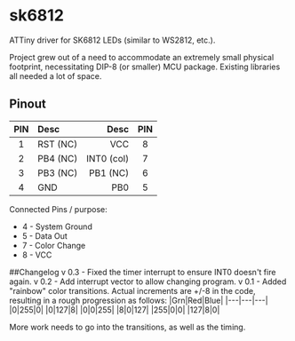 # sk6812

ATTiny driver for SK6812 LEDs (similar to WS2812, etc.).  

Project grew out of a need to accommodate an extremely small physical
footprint, necessitating DIP-8 (or smaller) MCU package.  Existing
libraries all needed a lot of space.

## Pinout 
|PIN  | Desc      |Desc      |PIN  |
|:---:|:----------|---------:|:---:|
|1    |RST (NC)   |VCC       |    8|
|2    |PB4 (NC)   |INT0 (col)|    7|
|3    |PB3 (NC)   |PB1 (NC)  |    6|
|4    |GND        |PB0       |    5|

Connected Pins / purpose:
* 4 - System Ground
* 5 - Data Out
* 7 - Color Change
* 8 - VCC

##Changelog
v 0.3 - Fixed the timer interrupt to ensure INT0 doesn't fire again.
v 0.2 - Add interrupt vector to allow changing program.
v 0.1 - Added "rainbow" color transitions.  Actual increments are +/-8
in the code, resulting in a rough progression as follows:
|Grn|Red|Blue|
|---|---|---|
|0|255|0|
|0|127|8|
|0|0|255|
|8|0|127|
|255|0|0|
|127|8|0|

More work needs to go into the transitions, as well as the timing.



